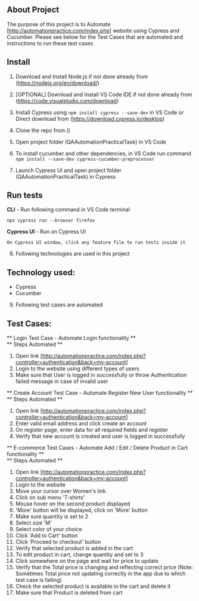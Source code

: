 ## About Project

The purpose of this project is to Automate [http://automationpractice.com/index.php] website using Cypress and Cucumber. Please see below for the Test Cases that are automated and instructions to run these test cases 


## Install

1.  Download and Install Node.js if not done already from (https://nodejs.org/en/download/)

2.  [OPTIONAL] Download and Install VS Code IDE if not done already from (https://code.visualstudio.com/download)

3.  Install Cypress using `npm install cypress --save-dev` in VS Code or  Direct download from (https://download.cypress.io/desktop)

4.  Clone the repo from ()

5.  Open project folder (QAAutomationPracticalTask) in VS Code

6.  To install cucumber and other dependencies, in VS Code run command `npm install --save-dev cypress-cucumber-preprocessor`

7.  Launch Cypress UI and open project folder (QAAutomationPracticalTask) in Cypress 

## Run tests
**CLI** - Run following command in VS Code terminal
 
```
npx cypress run --browser firefox
```
**Cypress UI** - Run on Cypress UI
 
	On Cypress UI window, click any feature file to run tests inside it 

8.  Following technologies are used in this project 

## Technology used:

 - Cypress 
 - Cucumber

9.  Following test cases are automated 

## Test Cases:
** Login Test Case - Automate Login functionality **  
** Steps Automated **

1. Open link [http://automationpractice.com/index.php?controller=authentication&back=my-account]
2. Login to the website using different types of users 
3. Make sure that User is logged in successfully or throw Authentication failed message in case of invalid user 

** Create Account Test Case - Automate Register New User functionality **  
** Steps Automated **

1. Open link [http://automationpractice.com/index.php?controller=authentication&back=my-account]
2. Enter valid email address and click create an account 
3. On register page, enter data for all required fields and register
4. Verify that new account is created and user is logged in successfully

** E-commerce Test Cases - Automate Add / Edit / Delete Product in Cart functionality **  
** Steps Automated **

1. Open link [http://automationpractice.com/index.php?controller=authentication&back=my-account]
2. Login to the website
3. Move your cursor over Women's link
4. Click on sub menu 'T-shirts' 
5. Mouse hover on the second product displayed 
6. 'More' button will be displayed, click on 'More' button
7. Make sure quantity is set to 2 
8. Select size 'M'
9. Select color of your choice
10. Click 'Add to Cart' button
11. Click 'Proceed to checkout' button
12. Verify that selected product is added in the cart
13. To edit product in cart, change quantity and set to 3
14. Click somewhere on the page and wait for price to update 
15. Verify that the Total price is changing and reflecting correct price (Note: Sometimes Total price not updating correctly in the app due to which test case is failing)
16. Check the selected product is available in the cart and delete it 
17. Make sure that Product is deleted from cart 